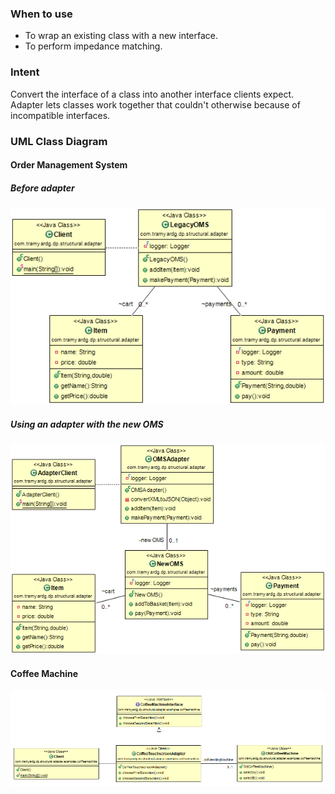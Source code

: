 ### When to use
- To wrap an existing class with a new interface.
- To perform impedance matching.

### Intent
Convert the interface of a class into another interface clients expect. Adapter lets classes work together that couldn't otherwise because of incompatible interfaces.

### UML Class Diagram

#### Order Management System
##### Before adapter
![Adapter UML diagram before](https://github.com/tramyardg/tramyardg-gof-dp/blob/master/src/main/java/com/tramyardg/dp/structural/adapter/examples/oms/img_adapter_before_uml.png)
##### Using an adapter with the new OMS
![Adapter UML diagram after](https://github.com/tramyardg/tramyardg-gof-dp/blob/master/src/main/java/com/tramyardg/dp/structural/adapter/examples/oms/img_adapter_after_uml.png)

#### Coffee Machine
![Coffee Machine UML Class Diagram](https://github.com/tramyardg/tramyardg-gof-dp/blob/master/src/main/java/com/tramyardg/dp/structural/adapter/examples/coffeemachine/coffeemachine-uml-class-diagram.png)

